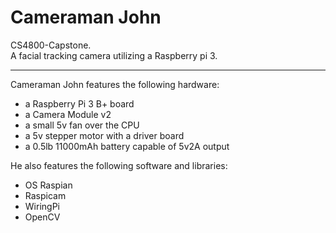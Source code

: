 # Cameraman John
CS4800-Capstone. <br/>
A facial tracking camera utilizing a Raspberry pi 3. <br/>
<hr>
Cameraman John features the following hardware:
    <ul>
    <li> a Raspberry Pi 3 B+ board </li>
    <li> a Camera Module v2 </li>
    <li> a small 5v fan over the CPU </li>
    <li> a 5v stepper motor with a driver board </li>
    <li> a 0.5lb 11000mAh battery capable of 5v2A output </li>
    </ul>
He also features the following software and libraries:
    <ul>
  <li> OS Raspian </li>
  <li> Raspicam </li>
  <li> WiringPi </li>
  <li> OpenCV </li>
  </ul> 

